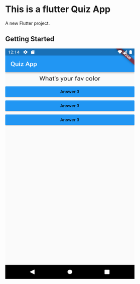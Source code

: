 # This is a flutter Quiz App

A new Flutter project.

## Getting Started

<img src="https://github.com/aditechdev/flutter_quiz_app/blob/master/assets/gitImage/Screenshot_1632033899.png" width="412" height="732" />
